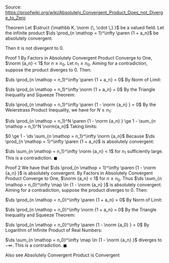 # 

Source: https://proofwiki.org/wiki/Absolutely_Convergent_Product_Does_not_Diverge_to_Zero



Theorem
Let $\struct {\mathbb K, \norm {\, \cdot \,} }$ be a valued field.
Let the infinite product $\ds \prod_{n \mathop = 1}^\infty \paren {1 + a_n}$ be absolutely convergent.

Then it is not divergent to $0$.


Proof 1
By Factors in Absolutely Convergent Product Converge to One, $\norm {a_n} < 1$ for $n \ge n_0$.
Let $n_1 \ge n_0$.
Aiming for a contradiction, suppose the product diverges to $0$.
Then:

$\ds \prod_{n \mathop = n_1}^\infty \paren {1 + a_n} = 0$
By Norm of Limit:

$\ds \prod_{n \mathop = n_1}^\infty \norm {1 + a_n} = 0$
By the Triangle Inequality and Squeeze Theorem:

$\ds \prod_{n \mathop = n_1}^\infty \paren {1 - \norm {a_n} } = 0$
By the Weierstrass Product Inequality, we have for $N \ge n_1$:

$\ds \prod_{n \mathop = n_1}^N \paren {1 - \norm {a_n} } \ge 1 - \sum_{n \mathop = n_1}^N \norm{a_n}$
Taking limits:

$0 \ge 1 - \ds \sum_{n \mathop = n_1}^\infty \norm {a_n}$
Because $\ds \prod_{n \mathop = 1}^\infty \paren  {1 + a_n}$ is absolutely convergent:

$\ds \sum_{n \mathop = n_1}^\infty \norm {a_n} < 1$
for $n_1$ sufficiently large.
This is a contradiction.
$\blacksquare$


Proof 2
We have that $\ds \prod_{n \mathop = 1}^\infty \paren {1 - \norm {a_n} }$ is absolutely convergent.
By Factors in Absolutely Convergent Product Converge to One, $\norm {a_n} < 1$ for $n \ge n_0$.
Thus $\ds \sum_{n \mathop = n_0}^\infty \map \ln {1 - \norm {a_n} }$ is absolutely convergent.
Aiming for a contradiction, suppose the product diverges to $0$.
Then:

$\ds \prod_{n \mathop = n_0}^\infty \paren {1 + a_n} = 0$
By Norm of Limit:

$\ds \prod_{n \mathop = n_0}^\infty \norm {1 + a_n} = 0$
By the Triangle Inequality and Squeeze Theorem:

$\ds \prod_{n \mathop = n_0}^\infty \paren {1 - \norm {a_0} } = 0$
By Logarithm of Infinite Product of Real Numbers:

$\ds \sum_{n \mathop = n_0}^\infty \map \ln {1 - \norm {a_n} }$
diverges to $-\infty$.
This is a contradiction.
$\blacksquare$


Also see
Absolutely Convergent Product is Convergent




